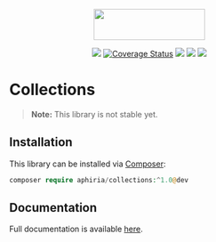 <p align="center"><a href="https://www.aphiria.com" target="_blank" title="Aphiria"><img src="https://www.aphiria.com/images/aphiria-logo.svg" width="200" height="56"></a></p>

<p align="center">
<a href="https://github.com/aphiria/collections/actions"><img src="https://github.com/aphiria/collections/workflows/ci/badge.svg"></a>
<a href='https://coveralls.io/github/aphiria/collections?branch=0.x'><img src='https://coveralls.io/repos/github/aphiria/collections/badge.svg?branch=0.x' alt='Coverage Status' /></a>
<a href="https://packagist.org/packages/aphiria/collections"><img src="https://poser.pugx.org/aphiria/collections/v/stable.svg"></a>
<a href="https://packagist.org/packages/aphiria/collections"><img src="https://poser.pugx.org/aphiria/collections/v/unstable.svg"></a>
<a href="https://packagist.org/packages/aphiria/collections"><img src="https://poser.pugx.org/aphiria/collections/license.svg"></a>
</p>

# Collections

> **Note:** This library is not stable yet.

## Installation

This library can be installed via [Composer](https://getcomposer.org/download/):

```php
composer require aphiria/collections:^1.0@dev
```

## Documentation

Full documentation is available <a href="https://www.aphiria.com/docs/0.x/collections.html" target="_blank">here</a>.
